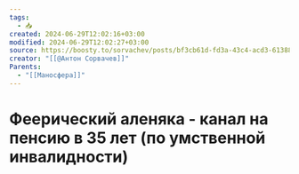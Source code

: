 ```yaml
---
tags:
  - 📥
created: 2024-06-29T12:02:16+03:00
modified: 2024-06-29T12:02:27+03:00
source: https://boosty.to/sorvachev/posts/bf3cb61d-fd3a-43c4-acd3-613880143737
creator: "[[@Антон Сорвачев]]"
Parents:
  - "[[Маносфера]]"
---
```


# Феерический аленяка - канал на пенсию в 35 лет (по умственной инвалидности)
